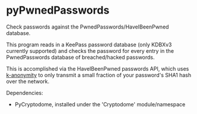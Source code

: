 # pyPwnedPasswords
Check passwords against the PwnedPasswords/HaveIBeenPwned database.

This program reads in a KeePass password database (only KDBXv3 currently
supported) and checks the password for every entry in the PwnedPasswords
database of breached/hacked passwords.

This is accomplished via the HaveIBeenPwned passwords API, which uses
[k-anonymity](https://haveibeenpwned.com/API/v2#SearchingPwnedPasswordsByRange)
to only transmit a small fraction of your password's SHA1 hash over the network.

Dependencies:
* PyCryptodome, installed under the 'Cryptodome' module/namespace
